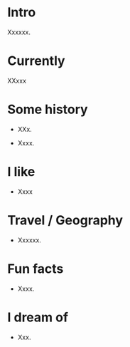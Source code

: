 
# Intro

Xxxxxx.

# Currently

XXxxx

# Some history

- XXx.

- Xxxx.

# I like

- Xxxx

# Travel / Geography

- Xxxxxx.

# Fun facts

- Xxxx.

# I dream of

- Xxx.
